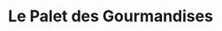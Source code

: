 ---
title: "Le Palet des Gourmandises"
url: /saint-julien/le-palet-des-gourmandises/
shop: Bäckerei
---